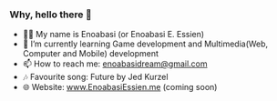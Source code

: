 ### Why, hello there 👋

- 🤵‍♂️ My name is Enoabasi (or Enoabasi E. Essien)
- 🌱 I’m currently learning Game development and Multimedia(Web, Computer and Mobile) development
- 📫 How to reach me: enoabasidream@gmail.com
- 🎶 Favourite song: Future by Jed Kurzel
- 🌐 Website: www.EnoabasiEssien.me (coming soon)
